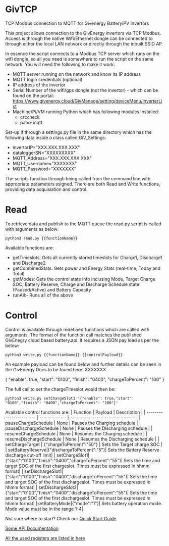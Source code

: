 # GivTCP
TCP Modbus connection to MQTT for Givenergy Battery/PV Invertors

This project allows connection to the GivEnergy invertors via TCP Modbus. Access is through the native Wifi/Ethernet dongle can be connected to through either the local LAN network or directly through the inbuilt SSID AP.

In essence the script connects to a Modbus TCP server which runs on the wifi dongle, so all you need is somewhere to run the script on the same network. You will need the following to make it work:
* MQTT server running on the network and know its IP address
* MQTT login credentials (optional)
* IP address of the invertor
* Serial Number of the wifi/gps dongle (not the invertor) - which can be found on the portal: https://www.givenergy.cloud/GivManage/setting/deviceMenu/inverterList
* Machine/Pi/VM running Python which has following modules installed:
  * crccheck
  * paho-mqtt

Set-up if through a settings.py file in the same directory which has the following data inside a class called GiV_Settings:
* invertorIP="XXX.XXX.XXX.XXX"
* dataloggerSN="XXXXXXXXX"
* MQTT_Address="XXX.XXX.XXX.XXX"
* MQTT_Username="XXXXXXX"
* MQTT_Password="XXXXXXX"

The scripts function through being called from the command line with appropriate parameters ssigned. There are both Read and Write functions, providing data acquisiation and control.

# Read
To retrieve data and publish to the MQTT queue the read.py script is called with arguments as below:

`python3 read.py {{functionName}}`

Available functions are:
* getTimeslots: Gets all currently stored timeslots for Charge1, Discharge1 and Discharge2
* getCombinedStats: Gets power and Energy Stats (real-time, Today and Total)
* getModes: Gets the control state info inclusing Mode, Target Charge SOC, Battery Reserve, Charge and Discharge Schedule state (Paused/Active) and Battery Capacity
* runAll:- Runs all of the above

# Control
Control is available through redefined functions which are called with arguments. The format of the function call matches the published GivEnegry cloud based battery.api. It requires a JSON pay load as per the below:

`python3 write.py {{functionName}} {{controlPayload}}`

An example payload can be found below and further details can be seen in the GivEnergy Docs to be found here: XXXXXXX

{
    "enable": true,
    "start": "0100",
    "finish": "0400",
    "chargeToPercent": "100"
}

The full call to set the chargeTimeslot would then be:

`python3 write.py setChargeSlot1 '{"enable": true,"start": "0100","finish": "0400","chargeToPercent": "100"}'`

Available control functions are:
| Function                | Payload       |  Description                      |
| ----------------------- | ------------- |  -------------------------------- |
| pauseChargeSchedule     | None          | Pauses the Charging schedule      |
| pauseDischargeSchedule  | None          | Pauses the Discharging schedule   |
| resumeChargeSchedule    | None          | Resumes the Charging schedule     |
| resumeDischargeSchedule | None          | Resumes the Discharging schedule  |
| setChargeTarget         | {"chargeToPercent":"50"}  | Sets the Target charge SOC |
| setBatteryReserve|{"dischargeToPercent":"5"}| Sets the Battery Reserve discharge cut-off limit|
| setChargeSlot1|{"start":"0100","finish":"0400","chargeToPercent":"55")| Sets the time and target SOC of the first chargeslot. Times must be expressed in hhmm format|
| setDischargeSlot1|{"start":"0100","finish":"0400","dischargeToPercent":"55")| Sets the time and target SOC of the first dischargeslot. Times must be expressed in hhmm format|
| setDischargeSlot2|{"start":"0100","finish":"0400","dischargeToPercent":"55")| Sets the time and target SOC of the first dischargeslot. Times must be expressed in hhmm format|
|setBatteryMode|{"mode":"1"}| Sets battery operation mode. Mode value must be in the range 1-4|





Not sure where to start? Check our [Quick Start Guide](/documentaion/tutorial.md)

[Some API Documentation](/documentaion/APIDocumentation.md)

[All the used registers are listed in here ](/documentaion/registersAndFunctions.xlsb.xlsx)




